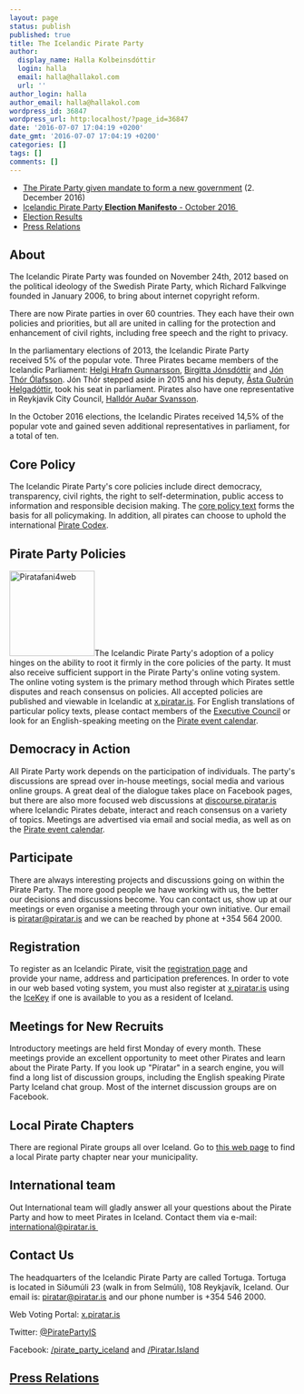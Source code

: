```yaml
---
layout: page
status: publish
published: true
title: The Icelandic Pirate Party
author:
  display_name: Halla Kolbeinsdóttir
  login: halla
  email: halla@hallakol.com
  url: ''
author_login: halla
author_email: halla@hallakol.com
wordpress_id: 36847
wordpress_url: http:localhost/?page_id=36847
date: '2016-07-07 17:04:19 +0200'
date_gmt: '2016-07-07 17:04:19 +0200'
categories: []
tags: []
comments: []
---
```

<ul>
<li class="p1"><a href="http://icelandmonitor.mbl.is/news/politics_and_society/2016/12/02/pirates_given_mandate_to_form_new_iceland_governmen/">The Pirate Party given mandate to form a new government</a> (2. December 2016)</li>
<li class="p1"><a href="http:localhost/en/election-manifesto-2016/">Icelandic Pirate Party <strong>Election Manifesto</strong> - October 2016 </a></li>
<li class="p1"><a href="http:localhost/frettir/pirates-celebrate-best-election-outcome-date/">Election Results</a></li>
<li class="p1"><a href="http:localhost/en/press-relations/">Press Relations</a></li>
</ul>
<h2 class="p1">About</h2>
<p class="p1">The Icelandic Pirate Party was founded on November 24th, 2012 based on the political ideology of the Swedish Pirate Party, which Richard Falkvinge founded in January 2006, to bring about internet copyright reform.</p>
<p class="p1">There are now Pirate parties in over 60 countries. They each have their own policies and priorities, but all are united in calling for the protection and enhancement of civil rights, including free speech and the right to privacy.</p>
<p class="p1">In the parliamentary elections of 2013, the Icelandic Pirate Party received 5% of the popular vote. Three Pirates became members of the Icelandic Parliament: <a href="http://www.althingi.is/altext/cv/en/?nfaerslunr=165">Helgi Hrafn Gunnarsson</a>, <a href="http://www.althingi.is/altext/cv/en/?nfaerslunr=143">Birgitta Jónsdóttir</a> and <a href="http://www.althingi.is/altext/cv/en/?ksfaerslunr=166">Jón Thór Ólafsson</a>. Jón Thór stepped aside in 2015 and his deputy, <a href="http://www.althingi.is/altext/cv/en/?nfaerslunr=178">Ásta Guðrún Helgadóttir</a>, took his seat in parliament. Pirates also have one representative in Reykjavik City Council, <a href="https://translate.google.com/translate?sl=is&amp;tl=en&amp;js=y&amp;prev=_t&amp;hl=en&amp;ie=UTF-8&amp;u=http%3A%2F%2Freykjavik.is%2Fborgarfulltruar%2Fhalldor-audar-svansson&amp;edit-text=">Halldór Auðar Svansson</a>.</p>
<p class="p1">In the October 2016 elections, the Icelandic Pirates received 14,5% of the popular vote and gained seven additional representatives in parliament, for a total of ten.</p>
<h2 class="p1">Core Policy</h2>
<p class="p1">The Icelandic Pirate Party's core policies include direct democracy, transparency, civil rights, the right to self-determination, public access to information and responsible decision making. The <a href="http:localhost/en/core-policy">core policy text</a> forms the basis for all policymaking. In addition, all pirates can choose to uphold the international <a href="http:localhost/en/the-pirate-codex">Pirate Codex</a>.</p>
<h2 class="p1">Pirate Party Policies</h2>
<p class="p1"><a href="http:localhost/wp-content/uploads/2016/07/Piratafani4web.jpg"><img class="size-thumbnail wp-image-37326 alignright" src="http:localhost/wp-content/uploads/2016/07/Piratafani4web-150x150.jpg" alt="Piratafani4web" width="150" height="150" /></a>The Icelandic Pirate Party's adoption of a policy hinges on the ability to root it firmly in the core policies of the party. It must also receive sufficient support in the Pirate Party's online voting system. The online voting system is the primary method through which Pirates settle disputes and reach consensus on policies. All accepted policies are published and viewable in Icelandic at <a href="https://x.piratar.is">x.piratar.is</a>. For English translations of particular policy texts, please contact members of the <a href="mailto:framkvaemdarad@piratar.is">Executive Council</a> or look for an English-speaking meeting on the <a href="http://www.piratar.is/vidburdir">Pirate event calendar</a>.</p>
<h2 class="p1">Democracy in Action</h2>
<p class="p1">All Pirate Party work depends on the participation of individuals. The party's discussions are spread over in-house meetings, social media and various online groups. A great deal of the dialogue takes place on Facebook pages, but there are also more focused web discussions at <a href="https://discourse.piratar.is">discourse.piratar.is</a> where Icelandic Pirates debate, interact and reach consensus on a variety of topics. Meetings are advertised via email and social media, as well as on the <a href="http://www.piratar.is/vidburdir">Pirate event calendar</a>.</p>
<h2 class="p1">Participate</h2>
<p class="p1">There are always interesting projects and discussions going on within the Pirate Party. The more good people we have working with us, the better our decisions and discussions become. You can contact us, show up at our meetings or even organise a meeting through your own initiative. Our email is <a href="mailto:piratar@piratar.is">piratar@piratar.is</a> and we can be reached by phone at +354 564 2000.</p>
<h2 class="p1">Registration</h2>
<p class="p1">To register as an Icelandic Pirate, visit the <a href="http:localhost/taka-thatt/hvernig-tek-eg-thatt/skraning-i-flokkinn/">registration page</a> and provide your name, address and participation preferences. In order to vote in our web based voting system, you must also register at <a href="http://x.piratar.is">x.piratar.is</a> using the <a href="http://www.island.is/en/icekey">IceKey</a> if one is available to you as a resident of Iceland.</p>
<h2 class="p1">Meetings for New Recruits</h2>
<p class="p1">Introductory meetings are held first Monday of every month. These meetings provide an excellent opportunity to meet other Pirates and learn about the Pirate Party. If you look up "Píratar" in a search engine, you will find a long list of discussion groups, including the English speaking Pirate Party Iceland chat group. Most of the internet discussion groups are on Facebook.</p>
<h2 class="p1">Local Pirate Chapters</h2>
<p class="p1">There are regional Pirate groups all over Iceland. Go to <a href="http:localhost/adildarfelogin/landid/">this web page</a> to find a local Pirate party chapter near your municipality.</p>
<h2 class="p1">International team</h2>
<p>Out International team will gladly answer all your questions about the Pirate Party and how to meet Pirates in Iceland. Contact them via e-mail: <a href="mailto:international@piratar.is">international@piratar.is </a></p>
<h2 class="p1">Contact Us</h2>
<p class="p1">The headquarters of the Icelandic Pirate Party are called Tortuga. Tortuga is located in Síðumúli 23 (walk in from Selmúli), 108 Reykjavík, Iceland. Our email is: <a href="mailto:piratar@piratar.is">piratar@piratar.is</a> and our phone number is +354 546 2000.</p>
<p class="p1">Web Voting Portal: <a href="http://x.piratar.is">x.piratar.is</a></p>
<p class="p1">Twitter: <a href="https://twitter.com/PiratePartyIS">@PiratePartyIS</a></p>
<p class="p1">Facebook: <a href="https://www.facebook.com/pages/Pirate-Party-Iceland/160217410826207">/pirate_party_iceland</a> and <a href="https://www.facebook.com/Piratar.Island/">/Piratar.Island</a></p>
<h2 class="p1"><a href="http:localhost/en/press-relations/">Press Relations</a></h2>
